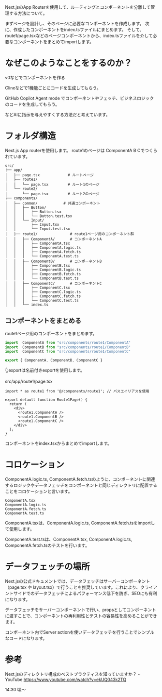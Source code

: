 <!--
title:   Next.js App routerでの ルーティングとコンポーネントを別々に管理
tags:    AppRouter,Next.js
id:      2695cba68816794e33d3
private: false
-->
Next.jsのApp Routerを使用して、ルーティングとコンポーネントを分離して管理する方法について。

まずページを設計し、そのページに必要なコンポーネントを作成します。
次に、作成したコンポーネントをindex.tsファイルにまとめます。
そして、route1/page.tsxなどのページコンポーネントから、index.tsファイルを介して必要なコンポーネントをまとめてimportします。

# なぜこのようなことをするのか？

v0などでコンポーネントを作る

Clineなどで1機能ごとにコードを生成してもらう。

GitHub Copilot Agent mode でコンポーネントやフェッチ、ビジネスロジックのコードを生成してもらう。

などAIに指示を与えやすくする方法だと考えています。



# フォルダ構造

Next.js App routerを使用します。
route1のページは ComponentA B Cでつくられています。

```
src/
├── app/
│   ├── page.tsx             # ルートページ
│   ├── route1/
│   │   └── page.tsx         # ルート1のページ
│   └── route2/
│       └── page.tsx         # ルート2のページ
├── components/
│   ├── common/            # 共通コンポーネント
│   │   ├── Button/
│   │   │   ├── Button.tsx
│   │   │   └── Button.test.tsx
│   │   └── Input/
│   │       ├── Input.tsx
│   │       └── Input.test.tsx
│   ├── route1/               # route1ページ用のコンポーネント群
│   │   ├── ComponentA/       # コンポーネントA
│   │   │   ├── ComponentA.tsx
│   │   │   ├── ComponentA.logic.ts
│   │   │   ├── ComponentA.fetch.ts
│   │   │   └── ComponentA.test.ts
│   │   ├── ComponentB/       # コンポーネントB
│   │   │   ├── ComponentB.tsx
│   │   │   ├── ComponentB.logic.ts
│   │   │   ├── ComponentB.fetch.ts
│   │   │   └── ComponentB.test.ts
│   │   ├── ComponentC/       # コンポーネントC
│   │   │   ├── ComponentC.tsx
│   │   │   ├── ComponentC.logic.ts
│   │   │   ├── ComponentC.fetch.ts
│   │   │   └── ComponentC.test.ts
│   │   └── index.ts

```


## コンポーネントをまとめる

route1ページ用のコンポーネントをまとめます。

```index.ts
import  ComponentA from "src/components/route1/ComponentA"
import  ComponentB from "src/components/route1/ComponentB"
import  ComponentC from "src/components/route1/ComponentC"

export { ComponentA, ComponentB, ComponentC }

```

👆exportは名前付きexportを使用します。

src/app/route1/page.tsx

```page.tsx
import * as route1 from '@/components/route1'; // パスエイリアスを使用

export default function Route1Page() {
  return (
    <div>
      <route1.ComponentA />
      <route1.ComponentB />
      <route1.ComponentC />
    </div>
  );
}

```

コンポーネントをindex.tsxからまとめてimportします。

# コロケーション

ComponentA.logic.ts, ComponentA.fetch.tsのように、コンポーネントに関連するロジックやデータフェッチをコンポーネントと同じディレクトリに配置することをコロケーションと言います。

```
ComponentA.tsx
ComponentA.logic.ts
ComponentA.fetch.ts
ComponentA.test.ts

```

ComponentA.tsxは、ComponentA.logic.ts, ComponentA.fetch.tsをimportして使用します。

ComponentA.test.tsは、ComponentA.tsx, ComponentA.logic.ts, ComponentA.fetch.tsのテストを行います。



# データフェッチの場所

Next.jsの公式ドキュメントでは、データフェッチはサーバーコンポーネント（page.tsx や layout.tsx）で行うことを推奨しています。これにより、クライアントサイドでのデータフェッチによるパフォーマンス低下を防ぎ、SEOにも有利になります。

データフェッチをサーバーコンポーネントで行い、propsとしてコンポーネントに渡すことで、コンポーネントの再利用性とテストの容易性を高めることができます。

コンポーネント内でServer actionを使いデータフェッチを行うことでシンプルなコードになります。

# 参考

Next.jsのディレクトリ構成のベストプラクティスを知っていますか？ - YouTube
https://www.youtube.com/watch?v=ekUQ043k2TQ

14:30 頃～